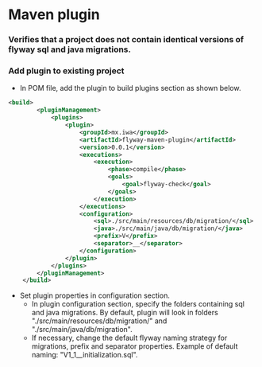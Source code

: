 # Maven plugin #

### Verifies that a project does not contain identical versions of flyway sql and java migrations. ###

### Add plugin to existing project ###
* In POM file, add the plugin to build plugins section as shown below.

```xml
<build>
		<pluginManagement>
			<plugins>
				<plugin>
					<groupId>mx.iwa</groupId>
					<artifactId>flyway-maven-plugin</artifactId>
					<version>0.0.1</version>
					<executions>
						<execution>
							<phase>compile</phase>
							<goals>
								<goal>flyway-check</goal>
							</goals>
						</execution>
					</executions>
					<configuration>
						<sql>./src/main/resources/db/migration/</sql>
						<java>./src/main/java/db/migration/</java>
						<prefix>V</prefix>
						<separator>__</separator>
					</configuration>
				</plugin>
			</plugins>
		</pluginManagement>
	</build>
```


	
* Set plugin properties in configuration section.
	* In plugin configuration section, specify the folders containing sql and java migrations. By default, plugin will look in folders "./src/main/resources/db/migration/" and "./src/main/java/db/migration".
	* If necessary, change the default flyway naming strategy for migrations, prefix and separator properties. Example of default naming:  "V1_1__initialization.sql".